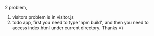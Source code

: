 2 problem,
1. visitors problem is in visitor.js
2. todo app, first you need to type 'npm build', and then you need to access index.html under current directory.
Thanks =)